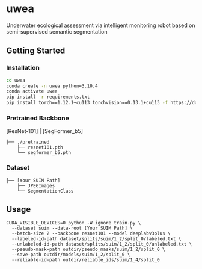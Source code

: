# uwea
Underwater ecological assessment via intelligent monitoring robot based on semi-supervised semantic segmentation

## Getting Started

### Installation

```bash
cd uwea
conda create -n uwea python=3.10.4
conda activate uwea
pip install -r requirements.txt
pip install torch==1.12.1+cu113 torchvision==0.13.1+cu113 -f https://download.pytorch.org/whl/torch_stable.html
```

### Pretrained Backbone

[ResNet-101] | [SegFormer_b5]

```
├── ./pretrained
    ├── resnet101.pth
    └── segformer_b5.pth
```

### Dataset

```
├── [Your SUIM Path]
    ├── JPEGImages
    └── SegmentationClass
```

## Usage

```
CUDA_VISIBLE_DEVICES=0 python -W ignore train.py \
  --dataset suim --data-root [Your SUIM Path] \
  --batch-size 2 --backbone resnet101 --model deeplabv3plus \
  --labeled-id-path dataset/splits/suim/1_2/split_0/labeled.txt \
  --unlabeled-id-path dataset/splits/suim/1_2/split_0/unlabeled.txt \
  --pseudo-mask-path outdir/pseudo_masks/suim/1_2/split_0 \
  --save-path outdir/models/suim/1_2/split_0 \
  --reliable-id-path outdir/reliable_ids/suim/1_4/split_0 
```
